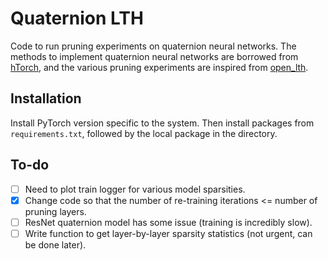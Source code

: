 # Quaternion LTH

Code to run pruning experiments on quaternion neural networks. The methods to implement quaternion neural networks are borrowed from [hTorch](https://github.com/ispamm/hTorch), and the various pruning experiments are inspired from [open\_lth](https://github.com/facebookresearch/open\_lth).

## Installation
Install PyTorch version specific to the system. Then install packages from `requirements.txt`, followed by the local package in the directory.

## To-do
- [ ] Need to plot train logger for various model sparsities.
- [x] Change code so that the number of re-training iterations <= number of pruning layers.
- [ ] ResNet quaternion model has some issue (training is incredibly slow).
- [ ] Write function to get layer-by-layer sparsity statistics (not urgent, can be done later).